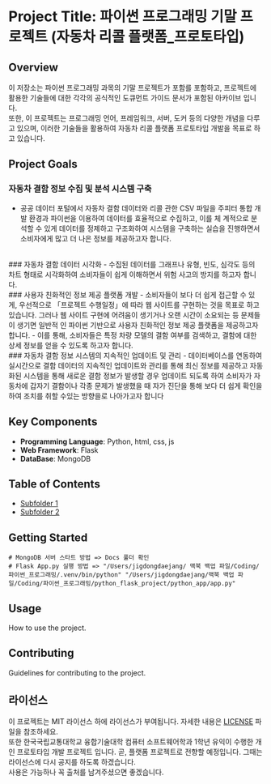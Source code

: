 # Project Title: 파이썬 프로그래밍 기말 프로젝트 (자동차 리콜 플랫폼_프로토타입)

## Overview

이 저장소는 파이썬 프로그래밍 과목의 기말 프로젝트가 포함를 포함하고, 프로젝트에 활용한 기술들에 대한 각각의 공식적인 도큐먼트 가이드 문서가 포함된 아카이브 입니다.
<br/>
또한, 이 프로젝트는 프로그래밍 언어, 프레임워크, 서버, 도커 등의 다양한 개념을 다루고 있으며, 이러한 기술들을 활용하여 자동차 리콜 플랫폼 프로토타입 개발을 목표로 하고 있습니다.

## Project Goals
### 자동차 결함 정보 수집 및 분석 시스템 구축
- 공공 데이터 포털에서 자동차 결함 데이터와 리콜 관한 CSV 파일을 주피터 통합 개발 환경과 파이썬을 이용하여 데이터를 효율적으로 수집하고, 이를 체 계적으로 분석할 수 있게 데이터를 정제하고 구조화하여 시스템을 구축하는 실습을 진행하면서 소비자에게 많고 더 나은 정보를 제공하고자 합니다.
<br/>
### 자동차 결함 데이터 시각화 
- 수집된 데이터를 그래프나 유형, 빈도, 심각도 등의 차트 형태로 시각화하여 소비자들이 쉽게 이해하면서 위험 사고의 방지를 하고자 합니다.
<br/>
### 사용자 친화적인 정보 제공 플랫폼 개발
- 소비자들이 보다 더 쉽게 접근할 수 있게, 우선적으로 「프로젝트 수행일정」에 따라 웹 사이트를 구현하는 것을 목표로 하고 있습니다. 그러나 웹 사이트 구현에 어려움이 생기거나 오랜 시간이 소요되는 등 문제들이 생기면 일반적 인 파이썬 기반으로 사용자 친화적인 정보 제공 플랫폼을 제공하고자 합니다.
-  이를 통해, 소비자들은 특정 차량 모델의 결함 여부를 검색하고, 결함에 대한 상세 정보를 얻을 수 있도록 하고자 합니다.
<br/>
### 자동차 결함 정보 시스템의 지속적인 업데이트 및 관리
- 데이터베이스를 연동하여 실시간으로 결함 데이터의 지속적인 업데이트와 관리를 통해 최신 정보를 제공하고 자동화된 시스템을 통해 새로운 결함 정보가 발생할 경우 업데이트 되도록 하여 소비자가 자동차에 갑자기 결함이나 각종 문제가 발생했을 때 자가 진단을 통해 보다 더 쉽게 확인을 하여 조치를 취할 수있는 방향을로 나아가고자 합니다

## Key Components
- **Programming Language**: Python, html, css, js
- **Web Framework**: Flask
- **DataBase**: MongoDB

## Table of Contents

- [Subfolder 1](./subfolder1/README.md)
- [Subfolder 2](./subfolder2/README.md)

## Getting Started
``` 
# MongoDB 서버 스타트 방법 => Docs 풀더 확인
# Flask App.py 실행 방법 => "/Users/jigdongdaejang/ 맥북 백업 파일/Coding/파이썬_프로그래밍/.venv/bin/python" "/Users/jigdongdaejang/맥북 백업 파 일/Coding/파이썬_프로그래밍/python_flask_project/python_app/app.py"
```

## Usage

How to use the project.

## Contributing

Guidelines for contributing to the project.

## 라이선스
이 프로젝트는 MIT 라이선스 하에 라이선스가 부여됩니다. 자세한 내용은 [LICENSE](./LICENSE) 파일을 참조하세요.
<br/>
또한 한국국립교통대학교 융합기술대학 컴퓨터 소프트웨어학과 1학년 유익이 수행한 개인 프로토타입 개발 프로젝트 입니다. 곧, 플랫폼 프로젝트로 전향할 예정입니다. 그때는 라이선스에 다시 공지를 하도록 하겠습니다.
<br/>
사용은 가능하나 꼭 출처를 남겨주셨으면 좋겠습니다.

